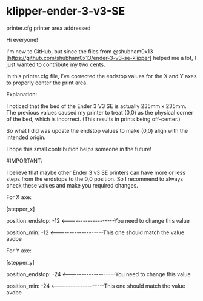 # klipper-ender-3-v3-SE
printer.cfg printer area addressed


Hi everyone!

I'm new to GitHub, but since the files from @shubham0x13 [https://github.com/shubham0x13/ender-3-v3-se-klipper] helped me a lot, I just wanted to contribute my two cents.

In this printer.cfg file, I’ve corrected the endstop values for the X and Y axes to properly center the print area.

Explanation:

I noticed that the bed of the Ender 3 V3 SE is actually 235mm x 235mm. The previous values caused my printer to treat (0,0) as the physical corner of the bed, which is incorrect. (This results in prints being off-center.)

So what I did was update the endstop values to make (0,0) align with the intended origin.

I hope this small contribution helps someone in the future!

#IMPORTANT:

I believe that maybe other Ender 3 v3 SE printers can have more or less steps from the endstops to the 0,0 position. So I recommend to always check these values and make you required changes.

For X axe:

[stepper_x]

position_endstop: -12 <-------------------You need to change this value

position_min: -12 <-------------------This one should match the value avobe



For Y axe:

[stepper_y]

position_endstop: -24 <-------------------You need to change this value

position_min: -24 <-------------------This one should match the value avobe

